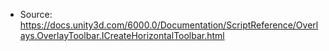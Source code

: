 * Source: https://docs.unity3d.com/6000.0/Documentation/ScriptReference/Overlays.OverlayToolbar.ICreateHorizontalToolbar.html


